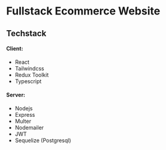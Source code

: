 # Fullstack Ecommerce Website

## Techstack

#### Client:

- React
- Tailwindcss
- Redux Toolkit
- Typescript

#### Server:

- Nodejs
- Express
- Multer
- Nodemailer
- JWT
- Sequelize (Postgresql)

